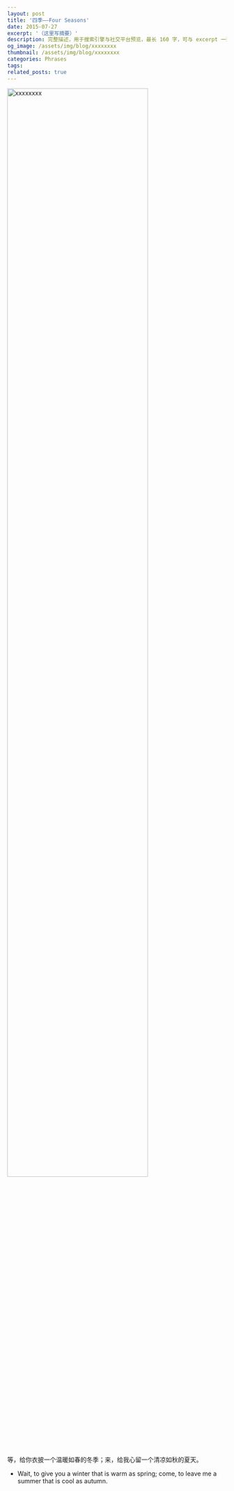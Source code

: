 ```yaml
---
layout: post
title: '四季——Four Seasons'
date: 2015-07-27
excerpt: '（这里写摘要）'
description: 完整描述，用于搜索引擎与社交平台预览，最长 160 字，可与 excerpt 一致
og_image: /assets/img/blog/xxxxxxxx
thumbnail: /assets/img/blog/xxxxxxxx
categories: Phrases
tags: 
related_posts: true
---
```


<img src="/assets/img/blog/xxxxxxxx" style="width:80%;" alt="xxxxxxxx">

等，给你衣披一个温暖如春的冬季；来，给我心留一个清凉如秋的夏天。

- Wait, to give you a winter that is warm as spring; come, to leave me a summer that is cool as autumn.